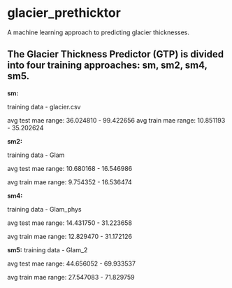 # glacier_prethicktor
A machine learning approach to predicting glacier thicknesses.

The Glacier Thickness Predictor (GTP) is divided into four training approaches: sm, sm2, sm4, sm5.
---
**sm:**

training data - glacier.csv


avg test mae range: 36.024810 - 99.422656
avg train mae range: 10.851193 - 35.202624



**sm2:**

training data - Glam

avg test mae range: 10.680168 - 16.546986

avg train mae range: 9.754352 - 16.536474

**sm4:**

training data - Glam_phys

avg test mae range: 14.431750 - 31.223658

avg train mae range: 12.829470 - 31.172126


**sm5:**
training data - Glam_2

avg test mae range: 44.656052 - 69.933537

avg train mae range: 27.547083 - 71.829759
##